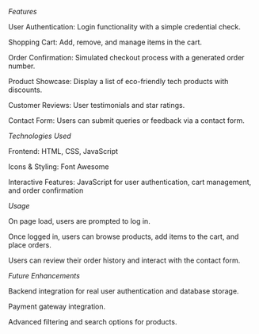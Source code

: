 *Features*


User Authentication: Login functionality with a simple credential check.

Shopping Cart: Add, remove, and manage items in the cart.

Order Confirmation: Simulated checkout process with a generated order number.

Product Showcase: Display a list of eco-friendly tech products with discounts.

Customer Reviews: User testimonials and star ratings.

Contact Form: Users can submit queries or feedback via a contact form.

*Technologies Used*


Frontend: HTML, CSS, JavaScript

Icons & Styling: Font Awesome

Interactive Features: JavaScript for user authentication, cart management, and order confirmation

*Usage*


On page load, users are prompted to log in.

Once logged in, users can browse products, add items to the cart, and place orders.

Users can review their order history and interact with the contact form.

*Future Enhancements*


Backend integration for real user authentication and database storage.

Payment gateway integration.

Advanced filtering and search options for products.
